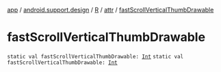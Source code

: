 [app](../../../index.md) / [android.support.design](../../index.md) / [R](../index.md) / [attr](index.md) / [fastScrollVerticalThumbDrawable](.)

# fastScrollVerticalThumbDrawable

`static val fastScrollVerticalThumbDrawable: `[`Int`](https://kotlinlang.org/api/latest/jvm/stdlib/kotlin/-int/index.html)
`static val fastScrollVerticalThumbDrawable: `[`Int`](https://kotlinlang.org/api/latest/jvm/stdlib/kotlin/-int/index.html)